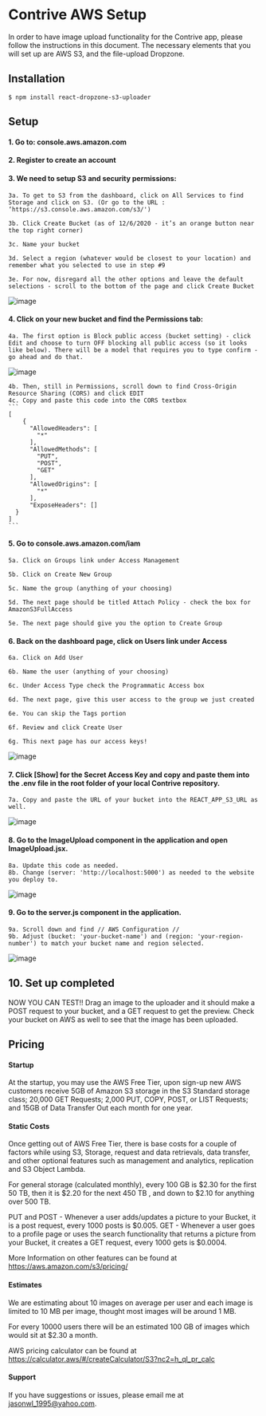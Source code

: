 # Contrive AWS Setup

In order to have image upload functionality for the Contrive app, please follow the instructions in this document. The necessary elements that you will set up are AWS S3, and the file-upload Dropzone.

## Installation

`$ npm install react-dropzone-s3-uploader`

## Setup

#### 1. Go to: console.aws.amazon.com

#### 2. Register to create an account

#### 3. We need to setup S3 and security permissions:

    3a. To get to S3 from the dashboard, click on All Services to find Storage and click on S3. (Or go to the URL : ‘https://s3.console.aws.amazon.com/s3/')

    3b. Click Create Bucket (as of 12/6/2020 - it’s an orange button near the top right corner)

    3c. Name your bucket

    3d. Select a region (whatever would be closest to your location) and remember what you selected to use in step #9

    3e. For now, disregard all the other options and leave the default selections - scroll to the bottom of the page and click Create Bucket

![image](https://user-images.githubusercontent.com/71994152/114344673-de439b80-9b25-11eb-9fb1-e088d497dbd1.png)

#### 4. Click on your new bucket and find the Permissions tab:

    4a. The first option is Block public access (bucket setting) - click Edit and choose to turn OFF blocking all public access (so it looks like below). There will be a model that requires you to type confirm - go ahead and do that.

![image](https://user-images.githubusercontent.com/71994152/114344914-57db8980-9b26-11eb-818a-667611fb5c30.png)

    4b. Then, still in Permissions, scroll down to find Cross-Origin Resource Sharing (CORS) and click EDIT
    4c. Copy and paste this code into the CORS textbox
    ```
    [
        {
          "AllowedHeaders": [
            "*"
          ],
          "AllowedMethods": [
            "PUT",
            "POST",
            "GET"
          ],
          "AllowedOrigins": [
            "*"
          ],
          "ExposeHeaders": []
      }
    ]
    ```

#### 5. Go to console.aws.amazon.com/iam

    5a. Click on Groups link under Access Management

    5b. Click on Create New Group

    5c. Name the group (anything of your choosing)

    5d. The next page should be titled Attach Policy - check the box for AmazonS3FullAccess

    5e. The next page should give you the option to Create Group

#### 6. Back on the dashboard page, click on Users link under Access

    6a. Click on Add User

    6b. Name the user (anything of your choosing)

    6c. Under Access Type check the Programmatic Access box

    6d. The next page, give this user access to the group we just created

    6e. You can skip the Tags portion

    6f. Review and click Create User

    6g. This next page has our access keys!

![image](https://user-images.githubusercontent.com/71994152/114346325-e3561a00-9b28-11eb-994f-d00c16fa041f.png)

#### 7. Click [Show] for the Secret Access Key and copy and paste them into the .env file in the root folder of your local Contrive repository.

    7a. Copy and paste the URL of your bucket into the REACT_APP_S3_URL as well.

![image](https://user-images.githubusercontent.com/71994152/114347034-f7e6e200-9b29-11eb-9af4-1bf6412147c2.png)

#### 8. Go to the ImageUpload component in the application and open ImageUpload.jsx.

    8a. Update this code as needed.
    8b. Change (server: 'http://localhost:5000') as needed to the website you deploy to.

![image](https://user-images.githubusercontent.com/71994152/114349980-3088ba80-9b2e-11eb-8e0b-8a497efd4487.png)

#### 9. Go to the server.js component in the application.

    9a. Scroll down and find // AWS Configuration //
    9b. Adjust (bucket: 'your-bucket-name') and (region: 'your-region-number') to match your bucket name and region selected.

![image](https://user-images.githubusercontent.com/71994152/114349937-28307f80-9b2e-11eb-9099-238ed345de49.png)

## 10. Set up completed

NOW YOU CAN TEST!!
Drag an image to the uploader and it should make a POST request to your bucket, and a GET request to get the preview.
Check your bucket on AWS as well to see that the image has been uploaded.

## Pricing
#### Startup
At the startup, you may use the AWS Free Tier, upon sign-up new AWS customers receive 5GB of Amazon S3 storage in the S3 Standard storage class; 20,000 GET Requests; 2,000 PUT, COPY, POST, or LIST Requests; and 15GB of Data Transfer Out each month for one year.

#### Static Costs
Once getting out of AWS Free Tier, there is base costs for a couple of factors while using S3, Storage, request and data retrievals, data transfer, and other optional features such as management and analytics, replication and S3 Object Lambda.

For general storage (calculated monthly), every 100 GB is $2.30 for the first 50 TB, then it is $2.20 for the next 450 TB , and down to $2.10 for anything over 500 TB.

PUT and POST - Whenever a user adds/updates a picture to your Bucket, it is a post request, every 1000 posts is $0.005.
GET - Whenever a user goes to a profile page or uses the search functionality that returns a picture from your Bucket, it creates a GET request, every 1000 gets is $0.0004.

More Information on other features can be found at https://aws.amazon.com/s3/pricing/

#### Estimates
We are estimating about 10 images on average per user and each image is limited to 10 MB per image, thought most images will be around 1 MB.

For every 10000 users there will be an estimated 100 GB of images which would sit at $2.30 a month.

AWS pricing calculator can be found at https://calculator.aws/#/createCalculator/S3?nc2=h_ql_pr_calc

#### Support

If you have suggestions or issues, please email me at jasonwl_1995@yahoo.com.
